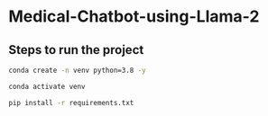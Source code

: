 # Medical-Chatbot-using-Llama-2

## Steps to run the project

```bash
conda create -n venv python=3.8 -y
```

```bash
conda activate venv
```

```bash
pip install -r requirements.txt
```